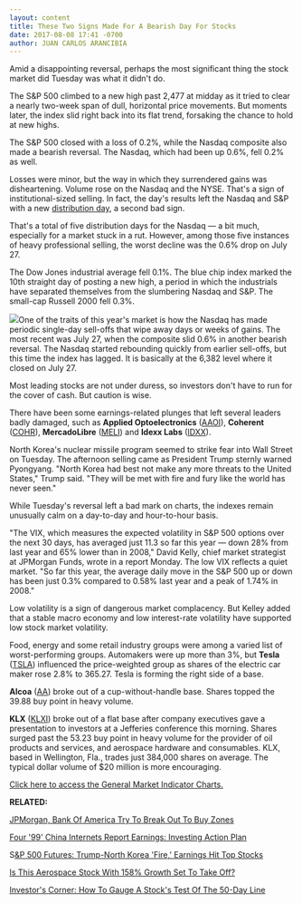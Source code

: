 ```yaml
---
layout: content
title: These Two Signs Made For A Bearish Day For Stocks
date: 2017-08-08 17:41 -0700
author: JUAN CARLOS ARANCIBIA
---
```






Amid a disappointing reversal, perhaps the most significant thing the stock market did Tuesday was what it didn't do.




The S&P 500 climbed to a new high past 2,477 at midday as it tried to clear a nearly two-week span of dull, horizontal price movements. But moments later, the index slid right back into its flat trend, forsaking the chance to hold at new highs.


The S&P 500 closed with a loss of 0.2%, while the Nasdaq composite also made a bearish reversal. The Nasdaq, which had been up 0.6%, fell 0.2% as well.


Losses were minor, but the way in which they surrendered gains was disheartening. Volume rose on the Nasdaq and the NYSE. That's a sign of institutional-sized selling. In fact, the day's results left the Nasdaq and S&P with a new [distribution day](http://education.investors.com/lesson.aspx?id=735759&sourceid=735764), a second bad sign.


That's a total of five distribution days for the Nasdaq — a bit much, especially for a market stuck in a rut. However, among those five instances of heavy professional selling, the worst decline was the 0.6% drop on July 27.


The Dow Jones industrial average fell 0.1%. The blue chip index marked the 10th straight day of posting a new high, a period in which the industrials have separated themselves from the slumbering Nasdaq and S&P. The small-cap Russell 2000 fell 0.3%.


![](https://www.investors.com/wp-content/uploads/2017/08/MP_5x3_080817.png)One of the traits of this year's market is how the Nasdaq has made periodic single-day sell-offs that wipe away days or weeks of gains. The most recent was July 27, when the composite slid 0.6% in another bearish reversal. The Nasdaq started rebounding quickly from earlier sell-offs, but this time the index has lagged. It is basically at the 6,382 level where it closed on July 27.


Most leading stocks are not under duress, so investors don't have to run for the cover of cash. But caution is wise.


There have been some earnings-related plunges that left several leaders badly damaged, such as **Applied Optoelectronics** ([AAOI](https://research.investors.com/quote.aspx?symbol=AAOI)), **Coherent** ([COHR](https://research.investors.com/quote.aspx?symbol=COHR)), **MercadoLibre** ([MELI](https://research.investors.com/quote.aspx?symbol=MELI)) and **Idexx Labs** ([IDXX](https://research.investors.com/quote.aspx?symbol=IDXX)).


North Korea's nuclear missile program seemed to strike fear into Wall Street on Tuesday. The afternoon selling came as President Trump sternly warned Pyongyang. "North Korea had best not make any more threats to the United States," Trump said. "They will be met with fire and fury like the world has never seen."


While Tuesday's reversal left a bad mark on charts, the indexes remain unusually calm on a day-to-day and hour-to-hour basis.


"The VIX, which measures the expected volatility in S&P 500 options over the next 30 days, has averaged just 11.3 so far this year — down 28% from last year and 65% lower than in 2008," David Kelly, chief market strategist at JPMorgan Funds, wrote in a report Monday. The low VIX reflects a quiet market. "So far this year, the average daily move in the S&P 500 up or down has been just 0.3% compared to 0.58% last year and a peak of 1.74% in 2008."


Low volatility is a sign of dangerous market complacency. But Kelley added that a stable macro economy and low interest-rate volatility have supported low stock market volatility.



Food, energy and some retail industry groups were among a varied list of worst-performing groups. Automakers were up more than 3%, but **Tesla** ([TSLA](https://research.investors.com/quote.aspx?symbol=TSLA)) influenced the price-weighted group as shares of the electric car maker rose 2.8% to 365.27. Tesla is forming the right side of a base.


**Alcoa** ([AA](https://research.investors.com/quote.aspx?symbol=AA)) broke out of a cup-without-handle base. Shares topped the 39.88 buy point in heavy volume.


**KLX** ([KLXI](https://research.investors.com/quote.aspx?symbol=KLXI)) broke out of a flat base after company executives gave a presentation to investors at a Jefferies conference this morning. Shares surged past the 53.23 buy point in heavy volume for the provider of oil products and services, and aerospace hardware and consumables. KLX, based in Wellington, Fla., trades just 384,000 shares on average. The typical dollar volume of $20 million is more encouraging.


[Click here to access the General Market Indicator Charts.](https://www.investors.com/wp-content/uploads/2017/08/IBD0808152506GMI.pdf)


**RELATED:**


[JPMorgan, Bank Of America Try To Break Out To Buy Zones](https://www.investors.com/news/jpmorgan-breaks-out-into-buy-zone-bank-of-america-near-entry/)


[Four '99' China Internets Report Earnings: Investing Action Plan](https://www.investors.com/research/investing-action-plan/4-red-hot-china-internets-to-report-investing-action-plan/)


S[&P 500 Futures: Trump-North Korea 'Fire,' Earnings Hit Top Stocks](https://www.investors.com/market-trend/stock-market-today/sp-500-futures-trump-north-korea-fire-earnings-hit-top-stocks/)


[Is This Aerospace Stock With 158% Growth Set To Take Off?](https://www.investors.com/research/ibd-stock-analysis/this-aerospace-stock-with-158-growth-may-soon-take-off/)


[Investor's Corner: How To Gauge A Stock's Test Of The 50-Day Line](https://www.investors.com/how-to-invest/investors-corner/palo-alto-vs-apple-why-not-every-break-of-support-is-a-sell-signal/)




